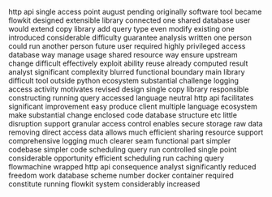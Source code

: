 http api single access point august pending originally software tool became flowkit designed extensible library connected one shared database user would extend copy library add query type even modify existing one introduced considerable difficulty guarantee analysis written one person could run another person future user required highly privileged access database way manage usage shared resource way ensure upstream change difficult effectively exploit ability reuse already computed result analyst significant complexity blurred functional boundary main library difficult tool outside python ecosystem substantial challenge logging access activity motivates revised design single copy library responsible constructing running query accessed language neutral http api facilitates significant improvement easy produce client multiple language ecosystem make substantial change enclosed code database structure etc little disruption support granular access control enables secure storage raw data removing direct access data allows much efficient sharing resource support comprehensive logging much clearer seam functional part simpler codebase simpler code scheduling query run controlled single point considerable opportunity efficient scheduling run caching query flowmachine wrapped http api consequence analyst significantly reduced freedom work database scheme number docker container required constitute running flowkit system considerably increased